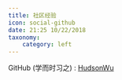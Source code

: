 ```yaml
---
title: 社区经验
icon: social-github
date: 21:25 10/22/2018 
taxonomy:
    category: left
---
```


GitHub (学而时习之) : 
[HudsonWu](https://github.com/HudsonWu)
